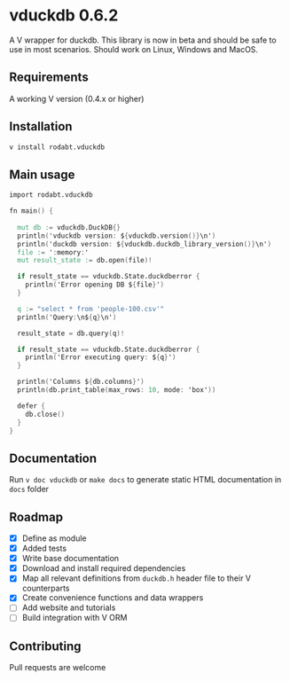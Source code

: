 # vduckdb 0.6.2

A V wrapper for duckdb. This library is now in beta and should be safe to use in most scenarios. Should work on Linux, Windows and MacOS.

## Requirements

A working V version (0.4.x or higher)

## Installation

```bash
v install rodabt.vduckdb
```

## Main usage

```v
import rodabt.vduckdb

fn main() {
  
  mut db := vduckdb.DuckDB{}
  println('vduckdb version: ${vduckdb.version()}\n')
  println('duckdb version: ${vduckdb.duckdb_library_version()}\n')
  file := ':memory:'
  mut result_state := db.open(file)!

  if result_state == vduckdb.State.duckdberror {
    println('Error opening DB ${file}')
  }

  q := "select * from 'people-100.csv'"
  println('Query:\n${q}\n')

  result_state = db.query(q)!

  if result_state == vduckdb.State.duckdberror {
    println('Error executing query: ${q}')
  }

  println('Columns ${db.columns}')
  println(db.print_table(max_rows: 10, mode: 'box'))

  defer {
    db.close()
  }
}
```

## Documentation

Run `v doc vduckdb` or `make docs` to generate static HTML documentation in `docs` folder

## Roadmap

- [x] Define as module
- [x] Added tests
- [x] Write base documentation
- [x] Download and install required dependencies
- [x] Map all relevant definitions from `duckdb.h` header file to their V counterparts
- [x] Create convenience functions and data wrappers
- [ ] Add website and tutorials
- [ ] Build integration with V ORM

## Contributing

Pull requests are welcome
